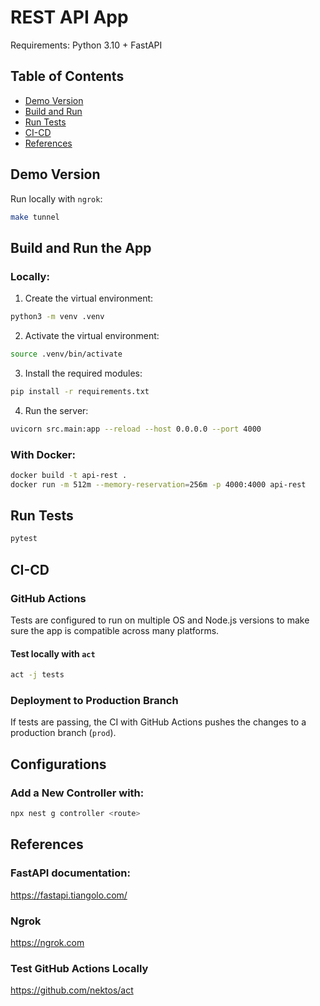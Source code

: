 # REST API App

Requirements: Python 3.10 + FastAPI

## Table of Contents

- [Demo Version](#demo-version)
- [Build and Run](#build-and-run)
- [Run Tests](#run-tests)
- [CI-CD](#ci-cd)
- [References](#references)

## Demo Version

Run locally with `ngrok`:

```bash
make tunnel
```

## Build and Run the App

### Locally:

1) Create the virtual environment:

```bash
python3 -m venv .venv
```

2) Activate the virtual environment:

```bash
source .venv/bin/activate
```

3) Install the required modules:

```bash
pip install -r requirements.txt
```

4) Run the server:

```bash
uvicorn src.main:app --reload --host 0.0.0.0 --port 4000
```

### With Docker:

```bash
docker build -t api-rest .
docker run -m 512m --memory-reservation=256m -p 4000:4000 api-rest
```

## Run Tests

```bash
pytest
```

## CI-CD

### GitHub Actions

Tests are configured to run on multiple OS and Node.js versions to make sure the app is compatible across many platforms.

#### Test locally with `act`

```bash
act -j tests
```

### Deployment to Production Branch

If tests are passing, the CI with GitHub Actions pushes the changes to a production branch (`prod`).

## Configurations

### Add a New Controller with:

```bash
npx nest g controller <route>
```

## References

### FastAPI documentation:

https://fastapi.tiangolo.com/

### Ngrok

https://ngrok.com

### Test GitHub Actions Locally

https://github.com/nektos/act
